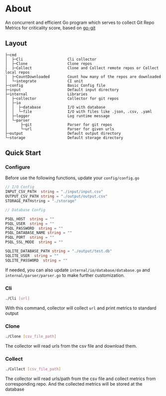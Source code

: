 # About

An concurrent and efficient Go program which serves to collect Git Repo Metrics for criticality score, based on [go-git](https://github.com/go-git/go-git)

## Layout

```plaintext
├─cmd
│  ├─Cli                    Cli collector
│  ├─Clone                  Clone repos
│  ├─Collect                Clone and Collect remote repos or Collect local repos
│  ├─CountDownloaded        Count how many of the repos are downloaded
│  └─integrate              CI unit
├─config                    Basic Config file
├─input                     Default input directory
├─internal                  Libraries
│  ├─collector              Collector for git repos
│  ├─io
│  │  ├─database            I/O with database
│  │  └─file                I/O with files like .json, .csv, .yaml
│  ├─logger                 Log runtime message
│  └─parser
│      ├─git                Parser for git repos
│      └─url                Parser for given urls
├─output                    Default output directory
└─storage                   Default storage directory
```

## Quick Start

### Configure

Before use the following functions, update your `config/config.go`

``` Go
// I/O Config
INPUT_CSV_PATH  string = "./input/input.csv"
OUTPUT_CSV_PATH string = "./output/output.csv"
STORAGE_PATHstring = "./storage"

// Database Config

PSQL_HOST  string = ""
PSQL_USER  string = ""
PSQL_PASSWORD  string = ""
PSQL_DATABASE_NAME string = ""
PSQL_PORT  string = ""
PSQL_SSL_MODE  string = ""

SQLITE_DATABASE_PATH string = "./output/test.db"
SQLITE_USER  string = ""
SQLITE_PASSWORD  string = ""
```

If needed, you can also update `internal/io/database/database.go` and `internal/parser/parser.go` to make further customization.

### Cli

```sh
./Cli [url]
```

With this command, collector will collect  `url` and print metrics to standard output

### Clone

```sh
./Clone [csv_file_path]
```

The collector will read urls from the csv file and download them.

### Collect

```sh
./Collect [csv_file_path]
```

The collector will read urls/path from the csv file and collect metrics from corresponding repo. And the collected metrics will be stored at the database
